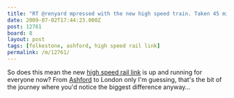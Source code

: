 ```yaml
---
title: "RT @renyard mpressed with the new high speed train. Taken 45 mins off my commute!"
date: 2009-07-02T17:44:23.000Z
post: 12761
board: 8
layout: post
tags: [folkestone, ashford, high speed rail link]
permalink: /m/12761/
---
```

So does this mean the new <a href="/wiki/high+speed+rail+link">high speed rail link</a> is up and running for everyone now? From <a href="/wiki/ashford">Ashford</a> to London only I'm guessing, that's the bit of the journey where you'd notice the biggest difference anyway...

